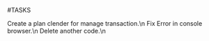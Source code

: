 #TASKS

Create a plan clender for manage transaction.\n
Fix Error in console browser.\n
Delete another code.\n

